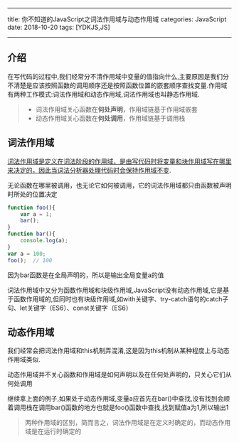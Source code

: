 ------

title: 你不知道的JavaScript之词法作用域与动态作用域
categories: JavaScript
date: 2018-10-20
tags: [YDKJS,JS]

------

## 介绍

在写代码的过程中,我们经常分不清作用域中变量的值指向什么,主要原因是我们分不清楚是应该按照函数的调用顺序还是按照函数位置的嵌套顺序查找变量.作用域有两种工作模式:词法作用域和动态作用域,词法作用域也叫静态作用域.

> - 词法作用域关心函数在**何处声明**，作用域链基于作用域嵌套 
> - 动态作用域关心函数在**何处调用**，作用域链基于调用栈

<!-- more -->

## 词法作用域

[词法作用域是定义在词法阶段的作用域，是由写代码时将变量和块作用域写在哪里来决定的，因此当词法分析器处理代码时会保持作用域不变](https://www.cnblogs.com/xiaohuochai/p/5700095.html).

无论函数在哪里被调用，也无论它如何被调用，它的词法作用域都只由函数被声明时所处的位置决定

```JavaScript
function foo(){
    var a = 1;
    bar();
}
function bar(){
    console.log(a);
}
var a = 100;
foo();  // 100
```

因为bar函数是在全局声明的，所以是输出全局变量a的值

词法作用域中又分为函数作用域和块级作用域,JavaScript没有动态作用域,它是基于函数作用域的,但同时也有块级作用域,如with关键字、try-catch语句的catch子句、let关键字（ES6）、const关键字（ES6）

## 动态作用域

我们经常会把词法作用域和this机制弄混淆,这是因为this机制从某种程度上与动态作用域类似.

动态作用域并不关心函数和作用域是如何声明以及在任何处声明的，只关心它们从何处调用

继续拿上面的例子,如果处于动态作用域,变量a应首先在bar()中查找,没有找到会顺着调用栈在调用bar()函数的地方也就是foo()函数中查找,找到赋值a为1,所以输出1

> 两种作用域的区别，简而言之，词法作用域是在定义时确定的，而动态作用域是在运行时确定的